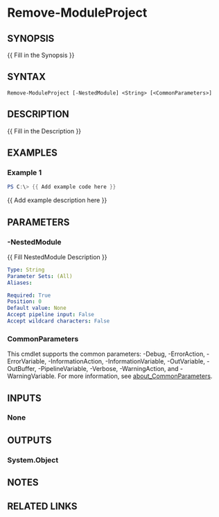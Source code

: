 ﻿---
external help file: QuickModuleCLI-help.xml
Module Name: QuickModuleCLI
online version: https://github.com/EdLichtman/QuickModuleCLI
schema: 2.0.0
---

# Remove-ModuleProject

## SYNOPSIS
{{ Fill in the Synopsis }}

## SYNTAX

```
Remove-ModuleProject [-NestedModule] <String> [<CommonParameters>]
```

## DESCRIPTION
{{ Fill in the Description }}

## EXAMPLES

### Example 1
```powershell
PS C:\> {{ Add example code here }}
```

{{ Add example description here }}

## PARAMETERS

### -NestedModule
{{ Fill NestedModule Description }}

```yaml
Type: String
Parameter Sets: (All)
Aliases:

Required: True
Position: 0
Default value: None
Accept pipeline input: False
Accept wildcard characters: False
```

### CommonParameters
This cmdlet supports the common parameters: -Debug, -ErrorAction, -ErrorVariable, -InformationAction, -InformationVariable, -OutVariable, -OutBuffer, -PipelineVariable, -Verbose, -WarningAction, and -WarningVariable. For more information, see [about_CommonParameters](http://go.microsoft.com/fwlink/?LinkID=113216).

## INPUTS

### None

## OUTPUTS

### System.Object
## NOTES

## RELATED LINKS
